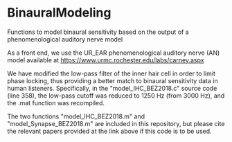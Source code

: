 # BinauralModeling
Functions to model binaural sensitivity based on the output of a phenomenological auditory nerve model

As a front end, we use the UR_EAR phenomenological auditory nerve (AN) model available at https://www.urmc.rochester.edu/labs/carney.aspx

We have modified the low-pass filter of the inner hair cell in order to limit phase locking, thus providing a better match to binaural sensitivity data in human listeners. Specifically, in the "model_IHC_BEZ2018.c" source code (line 358), the low-pass cutoff was reduced to 1250 Hz (from 3000 Hz), and the .mat function was recompiled.

The two functions "model_IHC_BEZ2018.m" and "model_Synapse_BEZ2018.m" are included in this repository, but please cite the relevant papers provided at the link above if this code is to be used.

